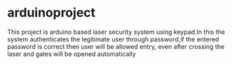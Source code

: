 # arduinoproject
This project is arduino based laser security system using keypad.In this the system authenticates the legitimate user through password,if the entered password is correct then user will be allowed entry, even after crossing the laser and gates will be opened automatically
